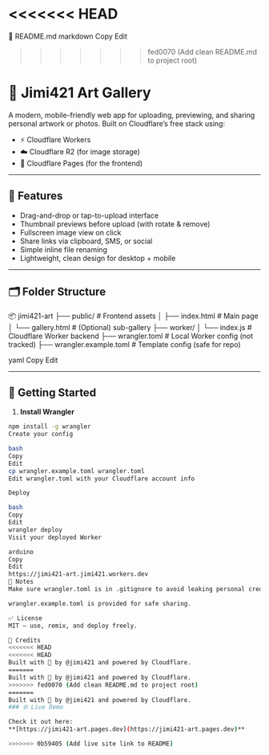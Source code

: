 <<<<<<< HEAD
=======
📄 README.md
markdown
Copy
Edit
>>>>>>> fed0070 (Add clean README.md to project root)
# 🎨 Jimi421 Art Gallery

A modern, mobile-friendly web app for uploading, previewing, and sharing personal artwork or photos. Built on Cloudflare’s free stack using:

- ⚡ Cloudflare Workers
- ☁️ Cloudflare R2 (for image storage)
- 📄 Cloudflare Pages (for the frontend)

---

## 🌟 Features

- Drag-and-drop or tap-to-upload interface
- Thumbnail previews before upload (with rotate & remove)
- Fullscreen image view on click
- Share links via clipboard, SMS, or social
- Simple inline file renaming
- Lightweight, clean design for desktop + mobile

---

## 🗂 Folder Structure

📦 jimi421-art
├── public/ # Frontend assets
│ ├── index.html # Main page
│ └── gallery.html # (Optional) sub-gallery
├── worker/
│ └── index.js # Cloudflare Worker backend
├── wrangler.toml # Local Worker config (not tracked)
├── wrangler.example.toml # Template config (safe for repo)

yaml
Copy
Edit

---

## 🚀 Getting Started

1. **Install Wrangler**
```bash
npm install -g wrangler
Create your config

bash
Copy
Edit
cp wrangler.example.toml wrangler.toml
Edit wrangler.toml with your Cloudflare account info

Deploy

bash
Copy
Edit
wrangler deploy
Visit your deployed Worker

arduino
Copy
Edit
https://jimi421-art.jimi421.workers.dev
🛑 Notes
Make sure wrangler.toml is in .gitignore to avoid leaking personal credentials.

wrangler.example.toml is provided for safe sharing.

✅ License
MIT – use, remix, and deploy freely.

🙌 Credits
<<<<<<< HEAD
<<<<<<< HEAD
Built with 💙 by @jimi421 and powered by Cloudflare.
=======
Built with 💙 by @jimi421 and powered by Cloudflare.
>>>>>>> fed0070 (Add clean README.md to project root)
=======
Built with 💙 by @jimi421 and powered by Cloudflare.
### 🌐 Live Demo

Check it out here:  
**[https://jimi421-art.pages.dev](https://jimi421-art.pages.dev)**

>>>>>>> 0b59405 (Add live site link to README)
